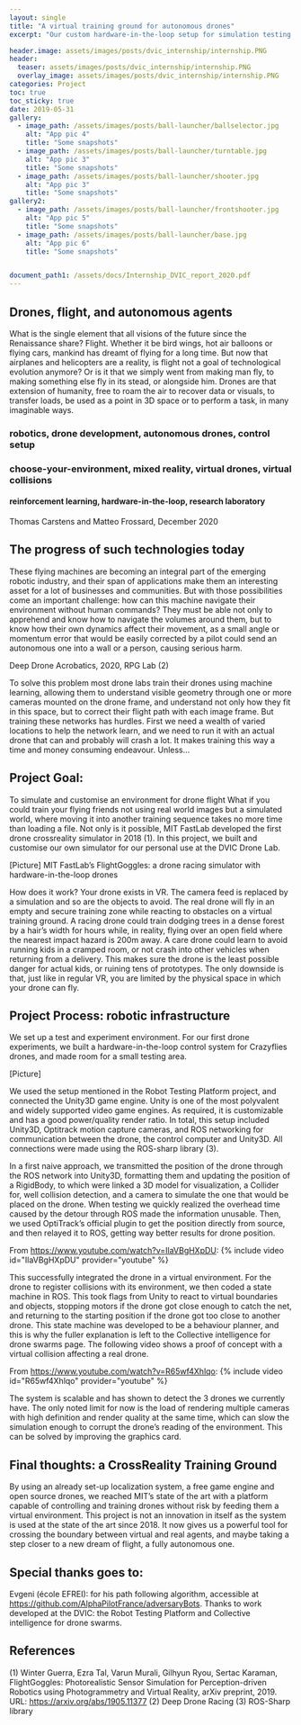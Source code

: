```yaml
---
layout: single
title: "A virtual training ground for autonomous drones"
excerpt: "Our custom hardware-in-the-loop setup for simulation testing."

header.image: assets/images/posts/dvic_internship/internship.PNG
header:
  teaser: assets/images/posts/dvic_internship/internship.PNG
  overlay_image: assets/images/posts/dvic_internship/internship.PNG
categories: Project
toc: true
toc_sticky: true
date: 2019-05-31
gallery:
  - image_path: /assets/images/posts/ball-launcher/ballselector.jpg
    alt: "App pic 4"
    title: "Some snapshots"
  - image_path: /assets/images/posts/ball-launcher/turntable.jpg
    alt: "App pic 3"
    title: "Some snapshots"
  - image_path: /assets/images/posts/ball-launcher/shooter.jpg
    alt: "App pic 3"
    title: "Some snapshots"
gallery2:
  - image_path: /assets/images/posts/ball-launcher/frontshooter.jpg
    alt: "App pic 5"
    title: "Some snapshots"
  - image_path: /assets/images/posts/ball-launcher/base.jpg
    alt: "App pic 6"
    title: "Some snapshots"


document_path1: /assets/docs/Internship_DVIC_report_2020.pdf
---
```


## Drones, flight, and autonomous agents

What is the single element that all visions of the future since the Renaissance share? Flight. Whether it be bird wings, hot air balloons or flying cars, mankind has dreamt of flying for a long time. But now that airplanes and helicopters are a reality, is flight not a goal of technological evolution anymore? Or is it that we simply went from making man fly, to making something else fly in its stead, or alongside him. Drones are that extension of humanity, free to roam the air to recover data or visuals, to transfer loads, be used as a point in 3D space or to perform a task, in many imaginable ways.

### robotics, drone development, autonomous drones, control setup
### choose-your-environment, mixed reality, virtual drones, virtual collisions
#### reinforcement learning, hardware-in-the-loop, research laboratory
Thomas Carstens and Matteo Frossard, December 2020

## The progress of such technologies today

These flying machines are becoming an integral part of the emerging robotic industry, and their span of applications make them an interesting asset for a lot of businesses and communities. But with those possibilities come an important challenge: how can this machine navigate their environment without human commands? They must be able not only to apprehend and know how to navigate the volumes around them, but to know how their own dynamics affect their movement, as a small angle or momentum error that would be easily corrected by a pilot could send an autonomous one into a wall or a person, causing serious harm.


Deep Drone Acrobatics, 2020, RPG Lab (2)

To solve this problem most drone labs train their drones using machine learning, allowing them to understand visible geometry through one or more cameras mounted on the drone frame, and understand not only how they fit in this space, but to correct their flight path with each image frame. But training these networks has hurdles. First we need a wealth of varied locations to help the network learn, and we need to run it with an actual drone that can and probably will crash a lot. It makes training this way a time and money consuming endeavour. Unless…

## Project Goal:
To simulate and customise an environment for drone flight
What if you could train your flying friends not using real world images but a simulated world, where moving it into another training sequence takes no more time than loading a file. Not only is it possible, MIT FastLab developed the first drone crossreality simulator in 2018 (1). In this project, we built and customise our own simulator for our personal use at the DVIC Drone Lab.

[Picture]
MIT FastLab’s FlightGoggles: a drone racing simulator with hardware-in-the-loop drones

How does it work? Your drone exists in VR. The camera feed is replaced by a simulation and so are the objects to avoid. The real drone will fly in an empty and secure training zone while reacting to obstacles on a virtual training ground. A racing drone could train dodging trees in a dense forest by a hair’s width for hours while, in reality, flying over an open field where the nearest impact hazard is 200m away. A care drone could learn to avoid running kids in a cramped room, or not crash into other vehicles when returning from a delivery. This makes sure the drone is the least possible danger for actual kids, or ruining tens of prototypes. The only downside is that, just like in regular VR, you are limited by the physical space in which your drone can fly.

## Project Process: robotic infrastructure
We set up a test and experiment environment. For our first drone experiments, we built a hardware-in-the-loop control system for Crazyflies drones, and made room for a small testing area.

[Picture]

We used the setup mentioned in the Robot Testing Platform project, and connected the Unity3D game engine. Unity is one of the most polyvalent and widely supported video game engines. As required, it is customizable and has a good power/quality render ratio. In total, this setup included Unity3D, Optitrack motion capture cameras, and ROS networking for communication between the drone, the control computer and Unity3D. All connections were made using the ROS-sharp library (3).

In a first naive approach, we transmitted the position of the drone through the ROS network into Unity3D, formatting them and updating the position of a RigidBody, to which were linked a 3D model for visualization, a Collider for, well collision detection, and a camera to simulate the one that would be placed on the drone. When testing we quickly realized the overhead time caused by the detour through ROS made the information unusable. Then, we used OptiTrack’s official plugin to get the position directly from source, and then relayed it to ROS, getting way better results for drone position.

From https://www.youtube.com/watch?v=IlaVBgHXpDU:
{% include video id="IlaVBgHXpDU" provider="youtube" %}

This successfully integrated the drone in a virtual environment. For the drone to register collisions with its environment, we then coded a state machine in ROS. This took flags from Unity to react to virtual boundaries and objects, stopping motors if the drone got close enough to catch the net, and returning to the starting position if the drone got too close to another drone. This state machine was developed to be a behaviour planner, and this is why the fuller explanation is left to the Collective intelligence for drone swarms page. The following video shows a proof of concept with a virtual collision affecting a real drone.

From https://www.youtube.com/watch?v=R65wf4Xhlqo:
{% include video id="R65wf4Xhlqo" provider="youtube" %}

The system is scalable and has shown to detect the 3 drones we currently have. The only noted limit for now is the load of rendering multiple cameras with high definition and render quality at the same time, which can slow the simulation enough to corrupt the drone’s reading of the environment. This can be solved by improving the graphics card.

## Final thoughts: a CrossReality Training Ground
By using an already set-up localization system, a free game engine and open source drones, we reached MIT’s state of the art with a platform capable of controlling and training drones without risk by feeding them a virtual environment. This project is not an innovation in itself as the system is used at the state of the art since 2018. It now gives us a powerful tool for crossing the boundary between virtual and real agents, and maybe taking a step closer to a new dream of flight, a fully autonomous one.

## Special thanks goes to:
Evgeni (école EFREI): for his path following algorithm, accessible at https://github.com/AlphaPilotFrance/adversaryBots.
Thanks to work developed at the DVIC: the Robot Testing Platform and Collective intelligence for drone swarms.

## References
(1) Winter Guerra, Ezra Tal, Varun Murali, Gilhyun Ryou, Sertac Karaman, FlightGoggles: Photorealistic Sensor Simulation for Perception-driven Robotics using Photogrammetry and Virtual Reality, arXiv preprint, 2019. URL: https://arxiv.org/abs/1905.11377
(2) Deep Drone Racing
(3) ROS-Sharp library
